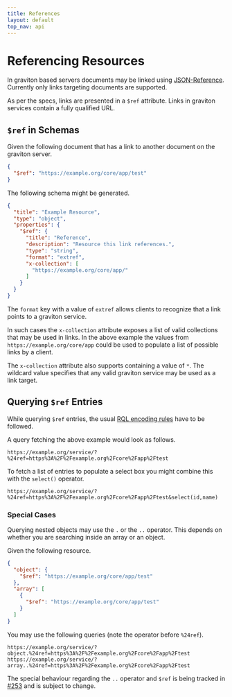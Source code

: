 ```yaml
---
title: References
layout: default
top_nav: api
---
```


# Referencing Resources

In graviton based servers documents may be linked using [JSON-Reference](https://json-spec.readthedocs.org/en/latest/reference.html). Currently only links targeting documents are supported.

As per the specs, links are presented in a ``$ref`` attribute. Links in graviton services contain a fully qualified URL.

## ``$ref`` in Schemas

Given the following document that has a link to another document on the graviton server.

```json
{
  "$ref": "https://example.org/core/app/test"
}
```

The following schema might be generated.

```json
{
  "title": "Example Resource",
  "type": "object",
  "properties": {
    "$ref": {
      "title": "Reference",
      "description": "Resource this link references.",
      "type": "string",
      "format": "extref",
      "x-collection": [
        "https://example.org/core/app/"
      ]
    }
  }
}
```

The ``format`` key with a value of ``extref`` allows clients to recognize that a link points to a graviton service.

In such cases the ``x-collection`` attribute exposes a list of valid collections that may be used in links. In the above example the values from ``https://example.org/core/app`` could be used to populate a list of possible links by a client.

The ``x-collection`` attribute also supports containing a value of ``*``. The wildcard value specifies that any valid graviton service may be used as a link target.

## Querying ``$ref`` Entries

While querying ``$ref`` entries, the usual [RQL encoding rules](https://github.com/xiag-ag/rql-parser#encoding-rules) have to be followed.

A query fetching the above example would look as follows.

```http
https://example.org/service/?%24ref=https%3A%2F%2Fexample.org%2Fcore%2Fapp%2Ftest
```

To fetch a list of entries to populate a select box you might combine this with the ``select()`` operator.

```http
https://example.org/service/?%24ref=https%3A%2F%2Fexample.org%2Fcore%2Fapp%2Ftest&select(id,name)
```

### Special Cases

Querying nested objects may use the ``.`` or the ``..`` operator. This depends on whether you are searching inside an array or an object.

Given the following resource.

```json
{
  "object": {
    "$ref": "https://example.org/core/app/test"
  },
  "array": [
    {
      "$ref": "https://example.org/core/app/test"
    }
  ]
}
```

You may use the following queries (note the operator before ``%24ref``).

```http
https://example.org/service/?object.%24ref=https%3A%2F%2Fexample.org%2Fcore%2Fapp%2Ftest
https://example.org/service/?array..%24ref=https%3A%2F%2Fexample.org%2Fcore%2Fapp%2Ftest
```

<div class="alert alert-info" markdown="1">

The special behaviour regarding the ``..`` operator and ``$ref`` is being tracked in [#253](https://github.com/libgraviton/graviton/issues/253) and is subject to change.

</div>
